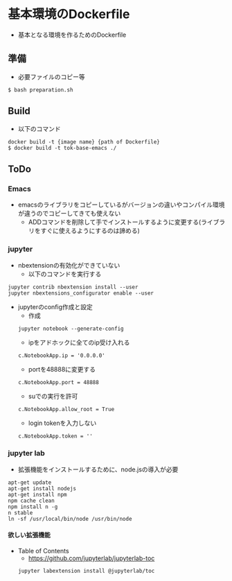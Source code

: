 # 基本環境のDockerfile

- 基本となる環境を作るためのDockerfile

## 準備
- 必要ファイルのコピー等
```
$ bash preparation.sh
```

## Build
- 以下のコマンド
```
docker build -t {image name} {path of Dockerfile}
$ docker build -t tok-base-emacs ./
```

## ToDo
### Emacs
- emacsのライブラリをコピーしているがバージョンの違いやコンパイル環境が違うのでコピーしてきても使えない
  - ADDコマンドを削除して手でインストールするように変更する(ライブラリをすぐに使えるようにするのは諦める)

### jupyter
- nbextensionの有効化ができていない
  - 以下のコマンドを実行する
```
jupyter contrib nbextension install --user
jupyter nbextensions_configurator enable --user
```
- jupyterのconfig作成と設定
  - 作成
  ```
  jupyter notebook --generate-config
  ```
  - ipをアドホックに全てのip受け入れる
  ```
  c.NotebookApp.ip = '0.0.0.0'
  ```
  - portを48888に変更する
  ```
  c.NotebookApp.port = 48888
  ```
  - suでの実行を許可
  ```
  c.NotebookApp.allow_root = True
  ```
  - login tokenを入力しない
  ```
  c.NotebookApp.token = ''
  ```

### jupyter lab
- 拡張機能をインストールするために、node.jsの導入が必要
```
apt-get update
apt-get install nodejs
apt-get install npm
npm cache clean
npm install n -g
n stable
ln -sf /usr/local/bin/node /usr/bin/node
```
#### 欲しい拡張機能
- Table of Contents
  - https://github.com/jupyterlab/jupyterlab-toc
  ```
  jupyter labextension install @jupyterlab/toc
  ```
